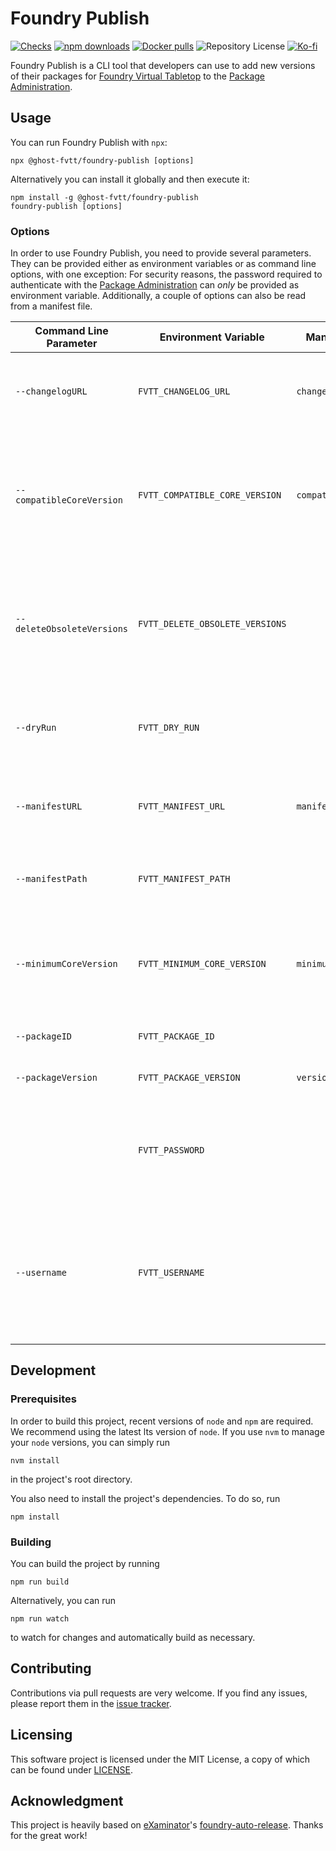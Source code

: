 # Foundry Publish

[![Checks](https://github.com/ghost-fvtt/foundry-publish/workflows/Checks/badge.svg)](https://github.com/ghost-fvtt/foundry-publish/actions)
[![npm downloads](https://img.shields.io/npm/dm/@ghost-fvtt/foundry-publish?color=orange&logo=npm)](https://www.npmjs.com/package/@ghost-fvtt/foundry-publish)
[![Docker pulls](https://img.shields.io/docker/pulls/johannesloher/foundry-publish?logo=docker)](https://hub.docker.com/r/johannesloher/foundry-publish)
![Repository License](https://img.shields.io/github/license/ghost-fvtt/foundry-publish)
[![Ko-fi](https://img.shields.io/badge/Ko--fi-ghostfvtt-00B9FE?logo=kofi)](https://ko-fi.com/ghostfvtt)

Foundry Publish is a CLI tool that developers can use to add new versions of
their packages for [Foundry Virtual Tabletop] to the [Package Administration].

## Usage

You can run Foundry Publish with `npx`:

```
npx @ghost-fvtt/foundry-publish [options]
```

Alternatively you can install it globally and then execute it:

```
npm install -g @ghost-fvtt/foundry-publish
foundry-publish [options]
```

### Options

In order to use Foundry Publish, you need to provide several parameters. They
can be provided either as environment variables or as command line options, with
one exception: For security reasons, the password required to authenticate with
the [Package Administration] can _only_ be provided as environment variable.
Additionally, a couple of options can also be read from a manifest file.

| Command Line Parameter     | Environment Variable            | Manifest Property       | Description                                                                                                           | Required |
| -------------------------- | ------------------------------- | ----------------------- | --------------------------------------------------------------------------------------------------------------------- | -------- |
| `--changelogURL`           | `FVTT_CHANGELOG_URL`            | `changelog`             | The URL of the changelog of the package version being published                                                       | No       |
| `--compatibleCoreVersion`  | `FVTT_COMPATIBLE_CORE_VERSION`  | `compatibleCoreVersion` | The maximum version of the core Foundry software beyond which compatibility of the package is not guaranteed          | Yes      |
| `--deleteObsoleteVersions` | `FVTT_DELETE_OBSOLETE_VERSIONS` |                         | Delete obsolete versions, i.e., all versions with the same compatible core version as the version being published     | No       |
| `--dryRun`                 | `FVTT_DRY_RUN`                  |                         | Just perform a dry run instead of actually publishing the package                                                     | No       |
| `--manifestURL`            | `FVTT_MANIFEST_URL`             | `manifest`              | The URL of the manifest of the package version being published                                                        | Yes      |
| `--manifestPath`           | `FVTT_MANIFEST_PATH`            |                         | A path to a manifest file to read information from                                                                    | No       |
| `--minimumCoreVersion`     | `FVTT_MINIMUM_CORE_VERSION`     | `minimumCoreVersion`    | The minimum version of the core Foundry software which is required to use the package                                 | Yes      |
| `--packageID`              | `FVTT_PACKAGE_ID`               |                         | The numeric ID of the package                                                                                         | Yes      |
| `--packageVersion`         | `FVTT_PACKAGE_VERSION`          | `version`               | The version of the package                                                                                            | Yes      |
|                            | `FVTT_PASSWORD`                 |                         | The password of the account for accessing the Foundry VTT administration page                                         | Yes      |
| `--username`               | `FVTT_USERNAME`                 |                         | The username of the account for accessing the Foundry VTT administration page (you may need to use the email address) | Yes      |

## Development

### Prerequisites

In order to build this project, recent versions of `node` and `npm` are
required. We recommend using the latest lts version of `node`. If you use `nvm`
to manage your `node` versions, you can simply run

```
nvm install
```

in the project's root directory.

You also need to install the project's dependencies. To do so, run

```
npm install
```

### Building

You can build the project by running

```
npm run build
```

Alternatively, you can run

```
npm run watch
```

to watch for changes and automatically build as necessary.

## Contributing

Contributions via pull requests are very welcome. If you find any issues, please
report them in the [issue tracker].

## Licensing

This software project is licensed under the MIT License, a copy of which can be
found under [LICENSE](./LICENSE).

## Acknowledgment

This project is heavily based on [eXaminator]'s [foundry-auto-release]. Thanks
for the great work!

[Foundry Virtual Tabletop]: https://foundryvtt.com
[Package Administration]: http://foundryvtt.com/admin
[issue tracker]: https://github.com/ghost-fvtt/foundry-publish/issues
[eXaminator]: https://github.com/eXaminator
[foundry-auto-release]: https://github.com/eXaminator/foundry-auto-release
